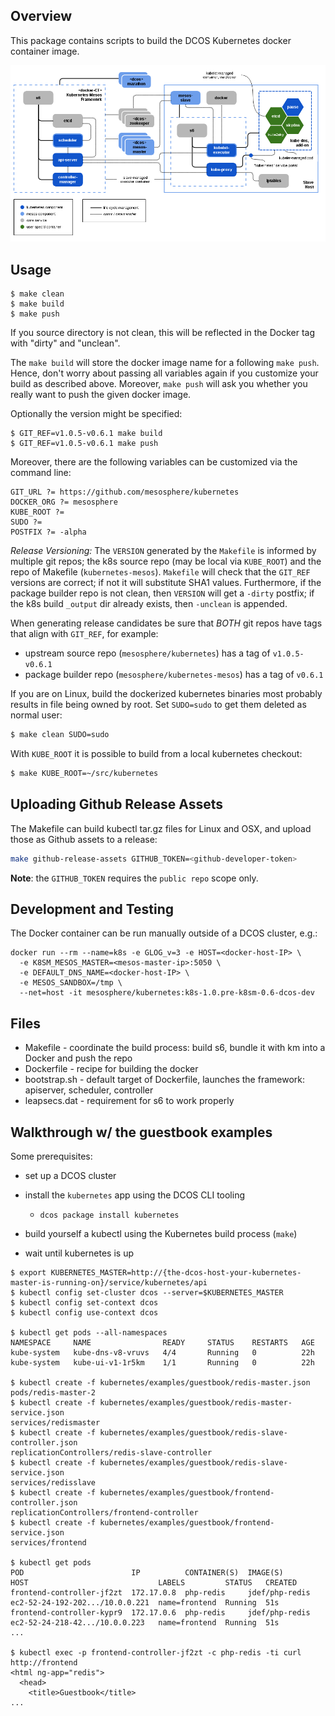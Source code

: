 ## Overview

This package contains scripts to build the DCOS Kubernetes docker container image.

![Kubernetes-Mesos on DCOS](images/dcos_k8sm.png)

## Usage

```shell
$ make clean
$ make build
$ make push
```

If you source directory is not clean, this will be reflected in the Docker tag with "dirty" and "unclean".

The `make build` will store the docker image name for a following `make push`. Hence, don't worry about passing all variables again if you customize your build as described above. Moreover, `make push` will ask you whether you really want to push the given docker image.

Optionally the version might be specified:

```shell
$ GIT_REF=v1.0.5-v0.6.1 make build
$ GIT_REF=v1.0.5-v0.6.1 make push
```

Moreover, there are the following variables can be customized via the command line:

```make
GIT_URL ?= https://github.com/mesosphere/kubernetes
DOCKER_ORG ?= mesosphere
KUBE_ROOT ?=
SUDO ?=
POSTFIX ?= -alpha
```

*Release Versioning:*
The `VERSION` generated by the `Makefile` is informed by multiple git repos; the k8s source repo (may be local via `KUBE_ROOT`) and the repo of Makefile (`kubernetes-mesos`).
`Makefile` will check that the `GIT_REF` versions are correct; if not it will substitute SHA1 values.
Furthermore, if the package builder repo is not clean, then `VERSION` will get a `-dirty` postfix; if the k8s build `_output` dir already exists, then `-unclean` is appended.

When generating release candidates be sure that *BOTH* git repos have tags that align with `GIT_REF`, for example:
- upstream source repo (`mesosphere/kubernetes`) has a tag of `v1.0.5-v0.6.1`
- package builder repo (`mesosphere/kubernetes-mesos`) has a tag of `v0.6.1`

If you are on Linux, build the dockerized kubernetes binaries most probably results in file being owned by root. Set `SUDO=sudo` to get them deleted as normal user:

```bash
$ make clean SUDO=sudo
```

With `KUBE_ROOT` it is possible to build from a local kubernetes checkout:

```bash
$ make KUBE_ROOT=~/src/kubernetes
```

## Uploading Github Release Assets

The Makefile can build kubectl tar.gz files for Linux and OSX, and upload those as Github assets to a release:

```bash
make github-release-assets GITHUB_TOKEN=<github-developer-token>
```

**Note**: the `GITHUB_TOKEN` requires the `public repo` scope only.

## Development and Testing

The Docker container can be run manually outside of a DCOS cluster, e.g.:

```
docker run --rm --name=k8s -e GLOG_v=3 -e HOST=<docker-host-IP> \
  -e K8SM_MESOS_MASTER=<mesos-master-ip>:5050 \
  -e DEFAULT_DNS_NAME=<docker-host-IP> \
  -e MESOS_SANDBOX=/tmp \
  --net=host -it mesosphere/kubernetes:k8s-1.0.pre-k8sm-0.6-dcos-dev
```

## Files
* Makefile - coordinate the build process: build s6, bundle it with km into a Docker and push the repo
* Dockerfile - recipe for building the docker
* bootstrap.sh - default target of Dockerfile, launches the framework: apiserver, scheduler, controller
* leapsecs.dat - requirement for s6 to work properly

## Walkthrough w/ the guestbook examples

Some prerequisites:

- set up a DCOS cluster
- install the `kubernetes` app using the DCOS CLI tooling
  - `dcos package install kubernetes`

- build yourself a kubectl using the Kubernetes build process (`make`)
- wait until kubernetes is up

```shell
$ export KUBERNETES_MASTER=http://{the-dcos-host-your-kubernetes-master-is-running-on}/service/kubernetes/api
$ kubectl config set-cluster dcos --server=$KUBERNETES_MASTER
$ kubectl config set-context dcos
$ kubectl config use-context dcos

$ kubectl get pods --all-namespaces
NAMESPACE     NAME                READY     STATUS    RESTARTS   AGE
kube-system   kube-dns-v8-vruvs   4/4       Running   0          22h
kube-system   kube-ui-v1-1r5km    1/1       Running   0          22h

$ kubectl create -f kubernetes/examples/guestbook/redis-master.json 
pods/redis-master-2
$ kubectl create -f kubernetes/examples/guestbook/redis-master-service.json 
services/redismaster
$ kubectl create -f kubernetes/examples/guestbook/redis-slave-controller.json 
replicationControllers/redis-slave-controller
$ kubectl create -f kubernetes/examples/guestbook/redis-slave-service.json 
services/redisslave
$ kubectl create -f kubernetes/examples/guestbook/frontend-controller.json 
replicationControllers/frontend-controller
$ kubectl create -f kubernetes/examples/guestbook/frontend-service.json 
services/frontend

$ kubectl get pods
POD                        IP          CONTAINER(S)  IMAGE(S)        HOST                             LABELS         STATUS   CREATED
frontend-controller-jf2zt  172.17.0.8  php-redis     jdef/php-redis  ec2-52-24-192-202.../10.0.0.221  name=frontend  Running  51s
frontend-controller-kypr9  172.17.0.6  php-redis     jdef/php-redis  ec2-52-24-218-42.../10.0.0.223   name=frontend  Running  51s
...

$ kubectl exec -p frontend-controller-jf2zt -c php-redis -ti curl http://frontend
<html ng-app="redis">
  <head>
    <title>Guestbook</title>
...
```
